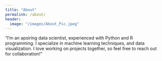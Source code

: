 ```yaml
---
title: "About"
permalink: /about/
header:
  image: "/images/About_Pic.jpeg"
---
```


“I’m an apsiring data scientist, experienced with Python and R programming. I specialize in machine learning techniques, and data visualization. I love working on projects together, so feel free to reach out for collaboration!”
